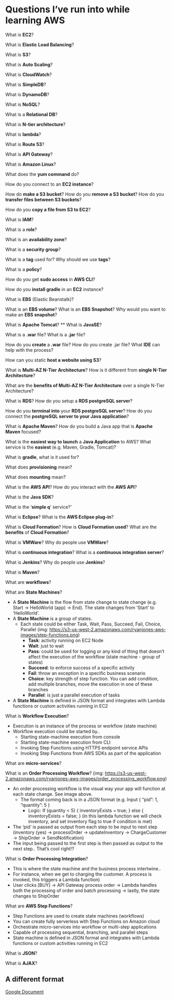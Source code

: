 # Questions I’ve run into while learning AWS

What is **EC2**?

What is **Elastic Load Balancing**?

What is **S3**?

What is **Auto Scaling**?

What is **CloudWatch**?

What is **SimpleDB**?

What is **DynamoDB**?

What is **NoSQL**?

What is a **Relational DB**?

What is **N-tier architecture**?

What is **lambda**?

What is **Route 53**?

What is **API Gateway**?

What is **Amazon Linux**?

What does the **yum command** do?

How do you connect to an **EC2 instance**?

How do **make a S3 bucket**? How do you **remove a S3 bucket**? How do you **transfer files between S3 buckets**?

How do you **copy a file from S3 to EC2**?

What is **IAM**?

What is a **role**?

What is an **availability zone**?

What is a **security group**?

What is a **tag** used for? Why should we use **tags**?

What is a **policy**?

How do you get **sudo access** in **AWS CLI**?

How do you **install gradle** in an **EC2** instance?

What is **EBS** (Elastic Beanstalk)?

What is an **EBS volume**? What is an **EBS Snapshot**? Why would you want to make an **EBS snapshot**?

What is **Apache Tomcat**?
**
What is **JavaSE**?

What is a **.war** file? What is a **.jar** file?

How do you **create** a **.war** file? How do you create .jar file? What **IDE** can help with the process?

How can you static **host a website using S3**?

What is **Multi-AZ N-Tier Architecture**? How is it different from **single N-Tier Architecture**?

What are the **benefits of Multi-AZ N-Tier Architecture** over a single N-Tier Architecture?

What is **RDS**? How do you setup a **RDS postgreSQL server**?

How do you **terminal into** your **RDS postgreSQL server**? How do you connect the **postgreSQL server to your Java application**?

What is **Apache Maven**? How do you build a Java app that is **Apache Maven** focused?

What is the **easiest way to launch** a **Java Application** to AWS? What service is the **easiest** (e.g. Maven, Gradle, Tomcat)?

What is **gradle**, what is it used for?

What does **provisioning** mean?

What does **mounting** mean?

What is the **AWS API**? How do you interact with the **AWS API**?

What is the **Java SDK**?

What is the ‘**simple q**’ service?’

What is **Eclipse**? What is the **AWS Eclipse plug-in**?

What is **Cloud Formation**? How is **Cloud Formation used**? What are the **benefits** of **Cloud Formation**?

What is **VMWare**? Why do people use **VMWare**?

What is **continuous integration**? What is a **continuous integration server**?

What is **Jenkins**? Why do people use **Jenkins**?

What is **Maven**?

What are **workflows**?

What are **State Machines**?
* A **State Machine** is the flow from state change to state change (e.g. Start -> HelloWorld (app) -> End). The state changes from ‘Start’ to ‘HelloWorld’.
* A **State Machine** is a group of states.
  * Each state could be either Task, Wait, Pass, Succeed, Fail, Choice, Parallel (img: https://s3-us-west-2.amazonaws.com/ryanjones-aws-images/step-functions.png)
    * **Task**: activity running on EC2 Node
    * **Wait**: just to wait
    * **Pass**: could be used for logging or any kind of thing that doesn’t affect the execution of the workflow (state machine - group of states)
    * **Succeed**: to enforce success of a specific activity
    * **Fail**: throw an exception in a specific business scenario
    * **Choice**: key strength of step function. You can add condition, add multiple branches, move the execution in one of these branches
    * **Parallel**: is just a parallel execution of tasks
* A **State Machine** is defined in JSON format and integrates with Lambda functions or custom activities running in EC2

What is **Workflow Execution**?
* Execution is an instance of the process or workflow (state machine)
* Workflow execution could be started by..
  * Starting state-machine execution from console
  * Starting state-machine execution from CLI
  * Invoking Step Functions using HTTPS endpoint service APIs
  * Invoking Step Functions from AWS SDKs as part of the application

What are **micro-services**?

What is an **Order Processing Workflow**? (img: https://s3-us-west-2.amazonaws.com/ryanjones-aws-images/order_processing_workflow.png)
* An order processing workflow is the visual way your app will function at each state change. See image above.
  * The format coming back is in a JSON format (e.g. Input { “pid”: 1, “quantity”: 5 }
    * Logic: If (quantity < 5) { inventoryExists = true; } else { inventoryExists = false; }  (in this lambda function we will check inventory, and set inventory flag to true if condition is met)
* The ‘pid’ is passed as output from each step to be input to next step (inventory (yes) -> processOrder -> updateInventory -> ChargeCustomer -> ShipOrder -> SendNotification)
* The input being passed to the first step is then passed as output to the next step.. That’s cool right!?

What is **Order Processing Integration**?
* This is where the state machine and the business process intertwine..
* For instance, when we get to charging the customer. A process is invoked, this triggers a Lambda function)
* User clicks [BUY] -> API Gateway process order -> Lambda handles both the processing of order and batch processing -> lastly, the state changes to ShipOrder

What are **AWS Step Functions**?
* Step Functions are used to create state machines (workflows)
* You can create fully serverless with Step Functions on Amazon cloud
* Orchestrate micro-services into workflow or multi-step applications
* Capable of processing sequential, branching, and parallel steps
* State machine is defined in JSON format and integrates with Lambda functions or custom activities running in EC2

What is **JSON**?

What is **AJAX**?

## A different format
[Google Document](https://docs.google.com/document/d/1XmwRnmYIlXig2o48ZdHj8M-OLLIXWTRFtYNIypeyZiY/edit?usp=sharing)
